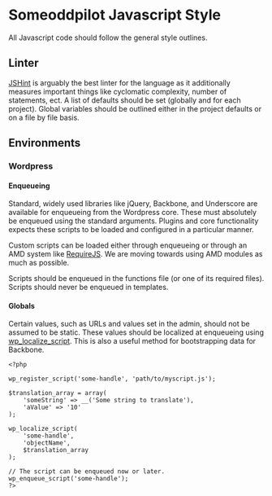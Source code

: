 # Someoddpilot Javascript Style

All Javascript code should follow the general style outlines.

## Linter

[JSHint](http://www.jshint.com/) is arguably the best linter for the language as it additionally measures important things like cyclomatic complexity, number of statements, ect. A list of defaults should be set (globally and for each project). Global variables should be outlined either in the project defaults or on a file by file basis.

## Environments

### Wordpress

#### Enqueueing

Standard, widely used libraries like jQuery, Backbone, and Underscore are available for enqueueing from the Wordpress core. These must absolutely be enqueued using the standard arguments. Plugins and core functionality expects these scripts to be loaded and configured in a particular manner.

Custom scripts can be loaded either through enqueueing or through an AMD system like [RequireJS](http://requirejs.org/docs/start.html). We are moving towards using AMD modules as much as possible.

Scripts should be enqueued in the functions file (or one of its required files). Scripts should never be enqueued in templates.

#### Globals

Certain values, such as URLs and values set in the admin, should not be assumed to be static. These values should be localized at enqueueing using [wp_localize_script](http://codex.wordpress.org/Function_Reference/wp_localize_script). This is also a useful method for bootstrapping data for Backbone.

    <?php

    wp_register_script('some-handle', 'path/to/myscript.js');

    $translation_array = array(
        'someString' => __('Some string to translate'),
        'aValue' => '10'
    );

    wp_localize_script(
        'some-handle',
        'objectName',
        $translation_array
    );

    // The script can be enqueued now or later.
    wp_enqueue_script('some-handle');
    ?>
